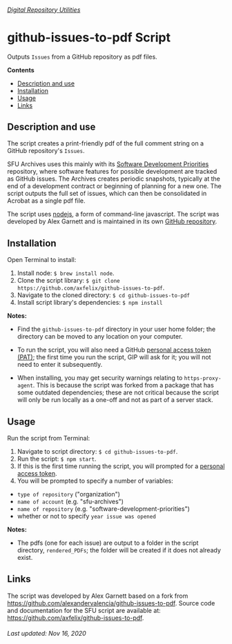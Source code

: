 ###### [Digital Repository Utilities](../README.md)

# github-issues-to-pdf Script
Outputs `Issues` from a GitHub repository as pdf files.

**Contents**
- [Description and use](#description-and-use)
- [Installation](#installation)
- [Usage](#usage)
- [Links](#links)

## Description and use
The script creates a print-friendly pdf of the full comment string on a GitHub repository's `Issues`.

SFU Archives uses this mainly with its [Software Development Priorities](https://github.com/SFU-Archives/software-development-priorities) repository, where software features for possible development are tracked as GitHub issues. The Archives creates periodic snapshots, typically at the end of a development contract or beginning of planning for a new one. The script outputs the full set of issues, which can then be consolidated in Acrobat as a single pdf file.

The script uses [nodejs](https://nodejs.org/en/), a form of command-line javascript. The script was developed by Alex Garnett and is maintained in its own [GitHub repository](https://github.com/axfelix/github-issues-to-pdf).

## Installation
Open Terminal to install:
1. Install node: `$ brew install node`.
1. Clone the script library: `$ git clone https://github.com/axfelix/github-issues-to-pdf`.
1. Navigate to the cloned directory: `$ cd github-issues-to-pdf`
1. Install script library's dependencies: `$ npm install`

**Notes:**

- Find the `github-issues-to-pdf` directory in your user home folder; the directory can be moved to any location on your computer.

- To run the script, you will also need a GitHub [personal access token (PAT)](https://docs.github.com/en/free-pro-team@latest/github/authenticating-to-github/creating-a-personal-access-token); the first time you run the script, GIP will ask for it; you will not need to enter it subsequently.

- When installing, you may get security warnings relating to `https-proxy-agent`. This is because the script was forked from a package that has some outdated dependencies; these are not critical because the script will only be run locally as a one-off and not as part of a server stack.

## Usage
Run the script from Terminal:
1. Navigate to script directory: `$ cd github-issues-to-pdf`.
1. Run the script: `$ npm start`.
1. If this is the first time running the script, you will prompted for a [personal access token](https://docs.github.com/en/free-pro-team@latest/github/authenticating-to-github/creating-a-personal-access-token).
1. You will be prompted to specify a number of variables:
- `type of repository` ("organization")
- `name of account` (e.g. "sfu-archives")
- `name of repository` (e.g. "software-development-priorities")
- whether or not to specify `year issue was opened`

**Notes:**

- The pdfs (one for each issue) are output to a folder in the script directory, `rendered_PDFs`; the folder will be created if it does not already exist.

## Links
The script was developed by Alex Garnett based on a fork from https://github.com/alexandervalencia/github-issues-to-pdf. Source code and documentation for the SFU script are available at: https://github.com/axfelix/github-issues-to-pdf. 

###### Last updated: Nov 16, 2020
